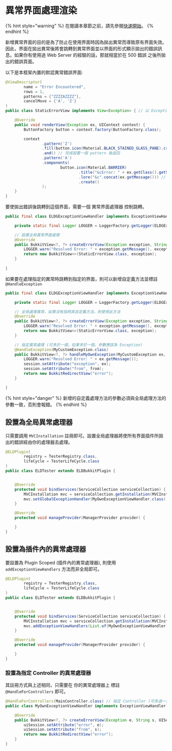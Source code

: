 # 異常界面處理渲染

{% hint style="warning" %}
在閱讀本章節之前，請先參閱[快速開始](../quick-start.md)。
{% endhint %}

新增異常界面的目的是為了防止在使用界面時因為拋出異常而導致原有界面失效。因此，界面在拋出異常後將會跳轉到異常界面並以界面的形式顯示拋出的錯誤訊息。如果你有使用過 Web Server 的經驗的話，那就相當於在 500 錯誤 之後所拋出的錯誤頁面。

以下是本框架內置的默認異常錯誤界面:

```java
@ViewDescriptor(
        name = "Error Encountered",
        rows = 1,
        patterns = {"ZZZZAZZZZ"},
        cancelMove = {'A', 'Z'}
)
public class StaticErrorView implements View<Exception> { // 以 Exception 為數據模型

    @Override
    public void renderView(Exception ex, UIContext context) {
        ButtonFactory button = context.factory(ButtonFactory.class);

        context
                .pattern('Z')
                .fill(button.icon(Material.BLACK_STAINED_GLASS_PANE).create())
                .and() // 完成設置一個 pattern 後返回
                .pattern('A')
                .components(
                        button.icon(Material.BARRIER)
                                .title("&cError: " + ex.getClass().getSimpleName()) // 顯示異常類名稱
                                .lore("&c".concat(ex.getMessage())) // 顯示異常訊息
                                .create()
                );
    }
}
```

要使拋出錯誤後跳轉到這個界面，需要一個 異常界面處理器 控制跳轉。

```java
public final class ELDGExceptionViewHandler implements ExceptionViewHandler {

    private static final Logger LOGGER = LoggerFactory.getLogger(ELDGExceptionViewHandler.class);

    // 設置全局異常界面處理
    @Override
    public BukkitView<?, ?> createErrorView(Exception exception, String fromController, UISession session, Player player) {
        LOGGER.warn("Resolved Error: " + exception.getMessage(), exception);
        return new BukkitView<>(StaticErrorView.class, exception);
    }
    
}
```

如果要在處理指定的異常時跳轉到指定的界面，則可以新增自定義方法並標註 `@HandleException`

```java
public final class ELDGExceptionViewHandler implements ExceptionViewHandler {

    private static final Logger LOGGER = LoggerFactory.getLogger(ELDGExceptionViewHandler.class);

    // 全局處理異常，如果沒有指明其自定義方法，則使用此方法
    @Override
    public BukkitView<?, ?> createErrorView(Exception exception, String fromController, UISession session, Player player) {
        LOGGER.warn("Resolved Error: " + exception.getMessage(), exception);
        return new BukkitView<>(StaticErrorView.class, exception);
    }

    // 指定異常處理 (可多於一個，如果多於一個，參數應該為 Exception)
    @HandleException(MyCustomException.class)
    public BukkitView<?, ?> handleMyOwnException(MyCustomException ex, String from, UISession session, Player player) {
        LOGGER.warn("Resolved Error: " + ex.getMessage());
        session.setAttribute("exception", ex);
        session.setAttribute("from", from);
        return new BukkitRedirectView("error");
    }

}
```

{% hint style="danger" %}
新增的自定義處理方法的參數必須與全局處理方法的參數一致，否則會報錯。
{% endhint %}

## 設置為全局異常處理器

只需要調用 `MVCInstallation` 註冊即可。設置全局處理器將使所有界面插件所拋出的錯誤經由你的處理器去處理。

```java
@ELDPlugin(
        registry = TesterRegistry.class,
        lifeCycle = TesterLifeCycle.class
)
public class ELDTester extends ELDBukkitPlugin {


    @Override
    protected void bindServices(ServiceCollection serviceCollection) {
        MVCInstallation mvc = serviceCollection.getInstallation(MVCInstallation.class);
        mvc.setGlobalExceptionHandler(MyOwnExceptionViewHandler.class); // 設置全局處理器
    }

    @Override
    protected void manageProvider(ManagerProvider provider) {

    }
}
```

## 設置為插件內的異常處理器

要設置為 Plugin Scoped \(插件內的異常處理器\), 則使用 `addExceptionViewHandlers` 方法而非全局即可。

```java
@ELDPlugin(
        registry = TesterRegistry.class,
        lifeCycle = TesterLifeCycle.class
)
public class ELDTester extends ELDBukkitPlugin {


    @Override
    protected void bindServices(ServiceCollection serviceCollection) {
        MVCInstallation mvc = serviceCollection.getInstallation(MVCInstallation.class);
        mvc.addExceptionViewHandlers(List.of(MyOwnExceptionViewHandler.class)); // 新增多個異常處理器
    }

    @Override
    protected void manageProvider(ManagerProvider provider) {

    }
}
```

### 設置為指定 Controller 的異常處理器

其註冊方式與上述相同，只需要在 你的異常處理器上 標註 `@HandleForControllers` 即可。

```java
@HandleForControllers(MainController.class) // 指定 Controller (可多過一個)
public class MyOwnExceptionViewHandler implements ExceptionViewHandler {

    @Override
    public BukkitView<?, ?> createErrorView(Exception e, String s, UISession uiSession, Player player) {
        uiSession.setAttribute("error", e);
        uiSession.setAttribute("from", s);
        return new BukkitRedirectView("error");
    }
}
```

